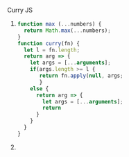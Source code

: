 Curry JS

1. ```javascript
   function max (...numbers) {
     return Math.max(...numbers);
   }
   function curry(fn) {
     let l = fn.length;
     return arg => {
       let args = [...arguments];
       if(args.length >= l {
          return fn.apply(null, args;
          }
       else {
         return arg => {
           let args = [...arguments];
           return 
         }
       }
     }
   }
   ```

2. 